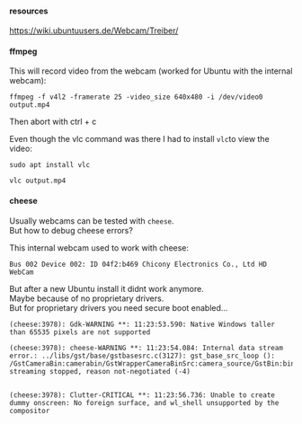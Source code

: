 #### resources

https://wiki.ubuntuusers.de/Webcam/Treiber/

#### ffmpeg

This will record video from the webcam (worked for Ubuntu with the internal webcam):
```
ffmpeg -f v4l2 -framerate 25 -video_size 640x480 -i /dev/video0 output.mp4
```
Then abort with ctrl + c

Even though the vlc command was there I had to install `vlc`to view the video:
```
sudo apt install vlc
```

```
vlc output.mp4
```

#### cheese

Usually webcams can be tested with `cheese`.\
But how to debug cheese errors?

This internal webcam used to work with cheese:
```
Bus 002 Device 002: ID 04f2:b469 Chicony Electronics Co., Ltd HD WebCam
```
But after a new Ubuntu install it didnt work anymore.\
Maybe because of no proprietary drivers.\
But for proprietary drivers you need secure boot enabled...

```
(cheese:3978): Gdk-WARNING **: 11:23:53.590: Native Windows taller than 65535 pixels are not supported

(cheese:3978): cheese-WARNING **: 11:23:54.084: Internal data stream error.: ../libs/gst/base/gstbasesrc.c(3127): gst_base_src_loop (): /GstCameraBin:camerabin/GstWrapperCameraBinSrc:camera_source/GstBin:bin18/GstPipeWireSrc:pipewiresrc1:
streaming stopped, reason not-negotiated (-4)


(cheese:3978): Clutter-CRITICAL **: 11:23:56.736: Unable to create dummy onscreen: No foreign surface, and wl_shell unsupported by the compositor
```
